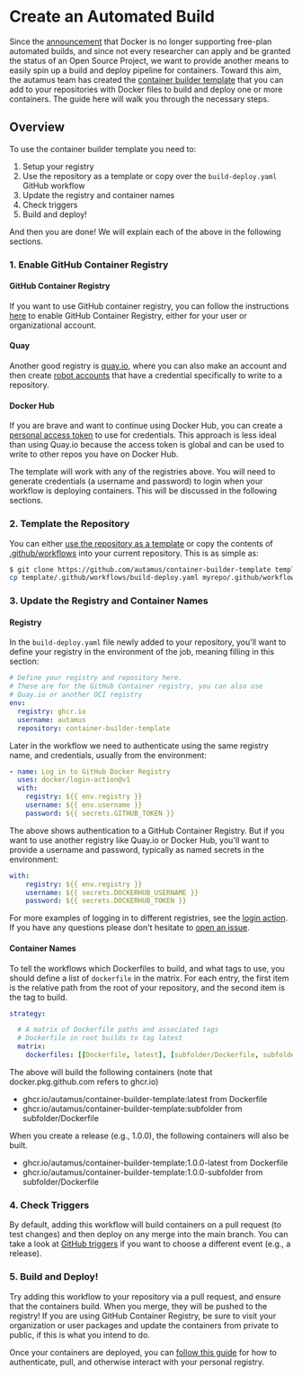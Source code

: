 # Create an Automated Build

Since the [announcement](https://www.docker.com/blog/changes-to-docker-hub-autobuilds/) that
 Docker is no longer supporting free-plan automated builds, and since not every researcher
 can apply and be granted the status of an Open Source Project, we want to provide another
 means to easily spin up a build and deploy pipeline for containers. Toward this aim, the 
 autamus team has created the [container builder template](https://github.com/autamus/container-builder-template)
that you can add to your repositories with Docker files to build and deploy one or 
more containers. The guide here will walk you through the necessary steps.

## Overview

To use the container builder template you need to:

 1. Setup your registry
 2. Use the repository as a template or copy over the `build-deploy.yaml` GitHub workflow
 3. Update the registry and container names
 4. Check triggers
 5. Build and deploy!

And then you are done! We will explain each of the above in the following sections.

### 1. Enable GitHub Container Registry

#### GitHub Container Registry

If you want to use GitHub container registry, you can follow the instructions [here](https://docs.github.com/en/packages/working-with-a-github-packages-registry/enabling-improved-container-support-with-the-container-registry) to enable GitHub Container Registry,
either for your user or organizational account.

#### Quay

Another good registry is [quay.io](https://quay.io), where you can also make an account and then create [robot accounts](https://docs.quay.io/glossary/robot-accounts.html) that have a credential specifically to write to a repository.

#### Docker Hub

If you are brave and want to continue using Docker Hub, you can create a [personal access token](https://docs.docker.com/docker-hub/access-tokens/) to use for credentials. This approach is less ideal than using Quay.io because the access token is global and can be used
to write to other repos you have on Docker Hub.

The template will work with any of the registries above. You will need to generate credentials
(a username and password) to login when your workflow is deploying containers. This will be discussed
in the following sections.


### 2. Template the Repository

You can either [use the repository as a template](https://github.com/autamus/container-builder-template/template) 
or copy the contents of [.github/workflows](.github/workflows) into your current repository.
This is as simple as:

```bash
$ git clone https://github.com/autamus/container-builder-template template/
cp template/.github/workflows/build-deploy.yaml myrepo/.github/workflows/
```

### 3. Update the Registry and Container Names

#### Registry

In the `build-deploy.yaml` file newly added to your repository,
you'll want to define your registry in the environment of
the job, meaning filling in this section:

```yaml
# Define your registry and repository here.
# These are for the GitHub Container registry, you can also use
# Quay.io or another OCI registry
env:
  registry: ghcr.io
  username: autamus
  repository: container-builder-template     
```

Later in the workflow we need to authenticate using the same registry name,
and credentials, usually from the environment:

```yaml
- name: Log in to GitHub Docker Registry
  uses: docker/login-action@v1
  with:
    registry: ${{ env.registry }}
    username: ${{ env.username }}
    password: ${{ secrets.GITHUB_TOKEN }}
```

The above shows authentication to a GitHub Container Registry.
But if you want to use another registry like Quay.io or Docker Hub, you'll
want to provide a username and password, typically as named
secrets in the environment:

```yaml
with:
    registry: ${{ env.registry }}
    username: ${{ secrets.DOCKERHUB_USERNAME }}
    password: ${{ secrets.DOCKERHUB_TOKEN }}
```

For more examples of logging in to different registries, see the [login action](https://github.com/docker/login-action).
If you have any questions please don't hesitate to [open an issue](https://github.com/autamus/container-builder-template/issues).

#### Container Names

To tell the workflows which Dockerfiles to build, and what tags to use, you
should define a list of `dockerfile` in the matrix. For each entry, the first
item is the relative path from the root of your repository, and the second
item is the tag to build.


```yaml
strategy:

  # A matrix of Dockerfile paths and associated tags
  # Dockerfile in root builds to tag latest
  matrix:
    dockerfiles: [[Dockerfile, latest], [subfolder/Dockerfile, subfolder]]
```

The above will build the following containers (note that docker.pkg.github.com refers
to ghcr.io)

 - ghcr.io/autamus/container-builder-template:latest from Dockerfile
 - ghcr.io/autamus/container-builder-template:subfolder from subfolder/Dockerfile

When you create a release (e.g., 1.0.0), the following containers will also be built.

 - ghcr.io/autamus/container-builder-template:1.0.0-latest from Dockerfile
 - ghcr.io/autamus/container-builder-template:1.0.0-subfolder from subfolder/Dockerfile


### 4. Check Triggers

By default, adding this workflow will build containers on a pull request (to test
changes) and then deploy on any merge into the main branch. You can take a look
at [GitHub triggers](https://docs.github.com/en/actions/reference/events-that-trigger-workflows) if 
you want to choose a different event (e.g., a release).


### 5. Build and Deploy!

Try adding this workflow to your repository via a pull request, and ensure
that the containers build. When you merge, they will be pushed to the registry!
If you are using GitHub Container Registry, be sure to visit your organization
or user packages and update the containers from private to public, if this is what
you intend to do.

Once your containers are deployed, you can [follow this guide](https://docs.github.com/en/packages/managing-github-packages-using-github-actions-workflows/publishing-and-installing-a-package-with-github-actions) for how
to authenticate, pull, and otherwise interact with your personal registry.
